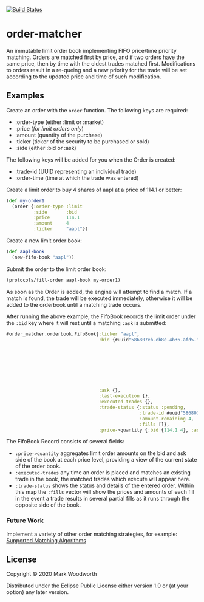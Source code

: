 [![Build Status](https://img.shields.io/github/workflow/status/Solaxun/order_matcher/Run%20tests.svg)](https://github.com/Solaxun/order_matcher/actions)
# order-matcher

An immutable limit order book implementing FIFO price/time priority matching. Orders are matched first by price, and if two orders have the same price, then by time with the oldest trades matched first.  Modifications to orders result in a re-queing and a new priority for the trade will be set according to the updated price and time of such modification. 

## Examples

Create an order with the `order` function.  The following keys are required:

- :order-type (either :limit or :market)
- :price (*for limit orders only*)
- :amount (quantity of the purchase)
- :ticker (ticker of the security to be purchased or sold)
- :side (either :bid or :ask)

The following keys will be added for you when the Order is created:
- :trade-id (UUID representing an individual trade)
- :order-time (time at which the trade was entered)

Create a limit order to buy 4 shares of aapl at a price of 114.1 or better:

```clojure
(def my-order1 
  (order {:order-type :limit
          :side       :bid
          :price      114.1
          :amount     4
          :ticker     "aapl"})
```

Create a new limit order book:
```clojure
(def aapl-book 
  (new-fifo-book "aapl"))
```

Submit the order to the limit order book:
```clojure
(protocols/fill-order aapl-book my-order1)
```

As soon as the Order is added, the engine will attempt to find a match.  If a match is found, the trade will be executed immediately, otherwise it will be added to the orderbook until a matching trade occurs.  

After running the above example, the FifoBook records the limit order under the `:bid` key where it will rest until a matching `:ask` is submitted:

```clojure
#order_matcher.orderbook.FifoBook{:ticker "aapl",
                                  :bid {#uuid"586807eb-eb8e-4b36-afd5-f1e393cfba91" {:order-type :limit,
                                                                                     :side :bid,
                                                                                     :price 114.1,
                                                                                     :amount 4,
                                                                                     :ticker "aapl",
                                                                                     :order-time #object[java.time.LocalDateTime
                                                                                                         0x3bbcd70c
                                                                                                         "2020-11-26T20:32:35.494"],
                                                                                     :trade-id #uuid"586807eb-eb8e-4b36-afd5-f1e393cfba91"}},
                                  :ask {},
                                  :last-execution {},
                                  :executed-trades {},
                                  :trade-status {:status :pending,
                                                 :trade-id #uuid"586807eb-eb8e-4b36-afd5-f1e393cfba91",
                                                 :amount-remaining 4,
                                                 :fills []},
                                  :price->quantity {:bid {114.1 4}, :ask {}}}
```
The FifoBook Record consists of several fields:
- `:price->quantity`  aggregates limit order amounts on the bid and ask side of the book at each price level, providing a view of the current state of the order book.  
- `:executed-trades` any time an order is placed and matches an existing trade in the book, the matched trades which execute will appear here.  
- `:trade-status` shows the status and details of the entered order.  Within this map the `:fills` vector will show the prices and amounts of each fill in the event a trade results in several partial fills as it runs through the opposite side of the book.  
### Future Work
Implement a variety of other order matching strategies, for example: [Supported Matching Algorithms](https://www.cmegroup.com/confluence/display/EPICSANDBOX/Supported+Matching+Algorithms)

## License

Copyright © 2020 Mark Woodworth

Distributed under the Eclipse Public License either version 1.0 or (at
your option) any later version.
